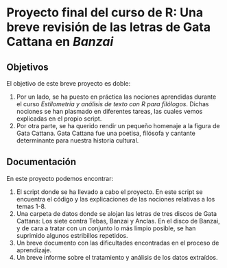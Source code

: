 # Proyecto final del curso de R: Una breve revisión de las letras de Gata Cattana en *Banzai*

## Objetivos

El objetivo de este breve proyecto es doble:
1. Por un lado, se ha puesto en práctica las nociones aprendidas durante el curso *Estilometría y análisis de texto con R para filólogos*.
Dichas nociones se han plasmado en diferentes tareas, las cuales vemos explicadas en el propio script.
2. Por otra parte, se ha querido rendir un pequeño homenaje a la figura de Gata Cattana. Gata Cattana fue una poetisa, filósofa y cantante determinante para nuestra historia cultural.
## Documentación

En este proyecto podemos encontrar:
1. El script donde se ha llevado a cabo el proyecto. En este script se encuentra el código y las explicaciones de las nociones relativas a los temas 1-8.
2. Una carpeta de datos donde se alojan las letras de tres discos de Gata Cattana: Los siete contra Tebas, Banzai y Anclas. En el disco de Banzai, y de cara a tratar con un conjunto lo más limpio posible, se han suprimido algunos estribillos repetidos.
3. Un breve documento con las dificultades encontradas en el proceso de aprendizaje. 
4. Un breve informe sobre el tratamiento y análisis de los datos extraídos. 
